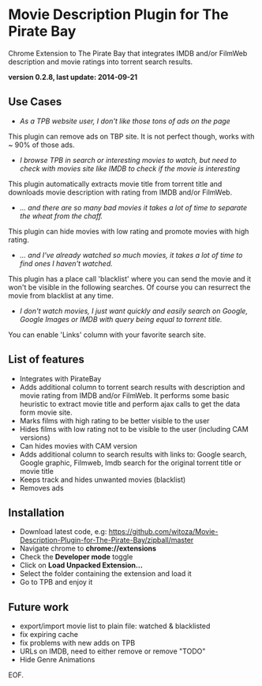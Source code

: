Movie Description Plugin for The Pirate Bay
=============================
Chrome Extension to The Pirate Bay that integrates IMDB and/or FilmWeb description and movie ratings into torrent search results.

**version 0.2.8, last update: 2014-09-21**

Use Cases
--------------
- *As a TPB website user, I don't like those tons of ads on the page* 

 This plugin can remove ads on TBP site. It is not perfect though, works with ~ 90% of those ads.

- *I browse TPB in search or interesting movies to watch, but need to check with movies site like IMDB to check if the movie is interesting*

 This plugin automatically extracts movie title from torrent title and downloads movie description with rating from IMDB and/or FilmWeb.

- *... and there are so many bad movies it takes a lot of time to separate the wheat from the chaff.*

 This plugin can hide movies with low rating and promote movies with high rating.

- *... and I've already watched so much movies, it takes a lot of time to find ones I haven't watched.*

 This plugin has a place call 'blacklist' where you can send the movie and it won't be visible in the following searches. Of course you can resurrect the movie from blacklist at any time.

- *I don't watch movies, I just want quickly and easily search on Google, Google Images or IMDB with query being equal to torrent title.*

 You can enable 'Links' column with your favorite search site.

List of features
--------------
- Integrates with PirateBay
- Adds additional column to torrent search results with description and movie rating from IMDB and/or FilmWeb. It performs some basic heuristic to extract movie title and perform ajax calls to get the data form movie site.
- Marks films with high rating to be better visible to the user
- Hides films with low rating not to be visible to the user (including CAM versions)
- Can hides movies with CAM version
- Adds additional column to search results with links to:  Google search, Google graphic, Filmweb, Imdb search for the original torrent title or movie title
- Keeps track and hides unwanted movies (blacklist)
- Removes ads

Installation
--------------
- Download latest code, e.g: https://github.com/witoza/Movie-Description-Plugin-for-The-Pirate-Bay/zipball/master
- Navigate chrome to **chrome://extensions**
- Check the **Developer mode** toggle
- Click on **Load Unpacked Extension...**
- Select the folder containing the extension and load it
- Go to TPB and enjoy it

Future work
--------------
- export/import movie list to plain file: watched & blacklisted
- fix expiring cache
- fix problems with new adds on TPB 
- URLs on IMDB, need to either remove or remove "TODO"
- Hide Genre Animations

EOF.